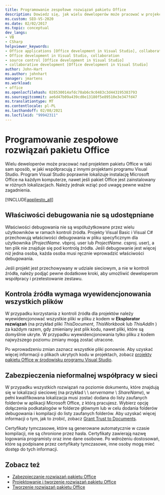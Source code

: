 ```yaml
---
title: Programowanie zespołowe rozwiązań pakietu Office
description: Dowiedz się, jak wielu deweloperów może pracować w projekcie pakietu Office w taki sam sposób, jak współpraca w innych projektach programu Visual Studio.
ms.custom: SEO-VS-2020
ms.date: 02/02/2017
ms.topic: conceptual
dev_langs:
- VB
- CSharp
helpviewer_keywords:
- Office applications [Office development in Visual Studio], collaborative development
- Office development in Visual Studio, collaboration
- source control [Office development in Visual Studio]
- collaborative development [Office development in Visual Studio]
author: John-Hart
ms.author: johnhart
manager: jmartens
ms.workload:
- office
ms.openlocfilehash: 028530014afdc78ab6c9c0483c3d443195383793
ms.sourcegitcommit: ae6d47b09a439cd0e13180f5e89510e3e347fd47
ms.translationtype: MT
ms.contentlocale: pl-PL
ms.lasthandoff: 02/08/2021
ms.locfileid: "99942311"
---
```

# <a name="collaborative-development-of-office-solutions"></a>Programowanie zespołowe rozwiązań pakietu Office
  Wielu deweloperów może pracować nad projektem pakietu Office w taki sam sposób, w jaki współpracują z innymi projektami programu Visual Studio. Program Visual Studio poprawnie lokalizuje instalację Microsoft Office na każdym komputerze, nawet jeśli pakiet Office jest zainstalowany w różnych lokalizacjach. Należy jednak wziąć pod uwagę pewne ważne zagadnienia.

 [!INCLUDE[appliesto_all](../vsto/includes/appliesto-all-md.md)]

## <a name="debug-properties-are-not-shared"></a>Właściwości debugowania nie są udostępniane
 Właściwości debugowania nie są współużytkowane przez wielu użytkowników w ramach kontroli źródła. Projekty Visual Basic i Visual C# przechowują właściwości debugowania w pliku specyficznym dla użytkownika (*ProjectName*. vbproj. user lub *ProjectName*. csproj. user), a ten plik nie znajduje się pod kontrolą źródła. Jeśli debugowanie jest więcej niż jedna osoba, każda osoba musi ręcznie wprowadzić właściwości debugowania.

 Jeśli projekt jest przechowywany w udziale sieciowym, a nie w kontroli źródła, należy podjąć pewne dodatkowe kroki, aby umożliwić deweloperom współpracy i przetestowanie zestawu.

## <a name="source-control-requires-checking-out-all-files"></a>Kontrola źródła wymaga wyewidencjonowania wszystkich plików
 W przypadku korzystania z kontroli źródła dla projektów należy wyewidencjonować wszystkie pliki w pliku z kodem w **Eksplorator rozwiązań** (na przykład pliki *ThisDocument*, *ThisWorkbook* lub *ThisAddIn* ) za każdym razem, gdy zmieniany jest plik kodu, nawet pliki, które są domyślnie ukryte. W przypadku wyewidencjonowania tylko pliku z kodem najwyższego poziomu zmiany mogą zostać utracone.

 Po wprowadzeniu zmian zaznacz wszystkie pliki ponownie. Aby uzyskać więcej informacji o plikach ukrytych kodu w projektach, zobacz [projekty pakietu Office w środowisku programu Visual Studio](../vsto/office-projects-in-the-visual-studio-environment.md).

## <a name="security-for-informal-collaboration-on-a-network"></a>Zabezpieczenia nieformalnej współpracy w sieci
 W przypadku wszystkich rozwiązań na poziomie dokumentu, które znajdują się w lokalizacji sieciowej (na przykład \\ \\ *servername* \\ *ShareName*), w pełni kwalifikowana lokalizacja musi zostać dodana do listy zaufanych folderów w aplikacji Microsoft Office, z którą pracujesz. Wybierz opcję dołączenia podkatalogów w folderze głównym lub w celu dodania folderów debugowania i kompilacji do listy zaufanych folderów. Aby uzyskać więcej informacji o tym, jak to zrobić, zobacz [Grant Trust to Documents](../vsto/granting-trust-to-documents.md).

 Certyfikaty tymczasowe, które są generowane automatycznie w czasie kompilacji, nie są chronione przez hasła. Certyfikaty zawierają nazwę logowania programisty oraz inne dane osobowe. Po wdrożeniu dostosowań, które są podpisane przez certyfikaty tymczasowe, inne osoby mogą mieć dostęp do tych informacji.

## <a name="see-also"></a>Zobacz też
- [Zabezpieczanie rozwiązań pakietu Office](../vsto/securing-office-solutions.md)
- [Projektowanie i tworzenie rozwiązań pakietu Office](../vsto/designing-and-creating-office-solutions.md)
- [Tworzenie rozwiązań pakietu Office](../vsto/building-office-solutions.md)
